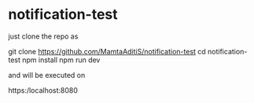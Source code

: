 # notification-test

just clone the repo as

git clone https://github.com/MamtaAditiS/notification-test
cd notification-test
npm install 
npm run dev 

and will be executed on 

https:/localhost:8080
